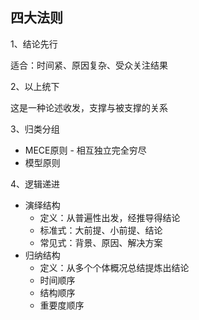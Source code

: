 



## 四大法则

1、结论先行

适合：时间紧、原因复杂、受众关注结果

2、以上统下

这是一种论述收发，支撑与被支撑的关系

3、归类分组

- MECE原则 - 相互独立完全穷尽
- 模型原则

4、逻辑递进

- 演绎结构
    - 定义：从普遍性出发，经推导得结论
    - 标准式：大前提、小前提、结论
    - 常见式：背景、原因、解决方案
- 归纳结构
    - 定义：从多个个体概况总结提炼出结论
    - 时间顺序
    - 结构顺序
    - 重要度顺序

